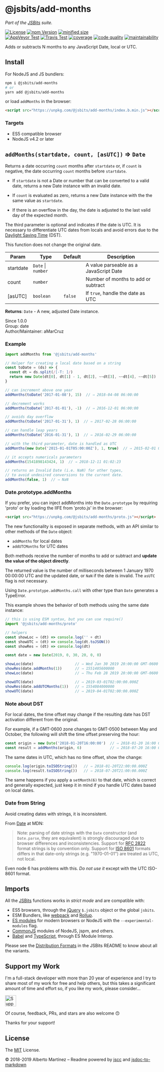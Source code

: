 # @jsbits/add-months

_Part of the [JSBits][jsbits-url] suite._

[![License][license-badge]](LICENSE)
[![npm Version][npm-badge]][npm-url]
[![minified size][size-badge]][size-url]<br>
[![AppVeyor Test][appveyor-badge]][appveyor-url]
[![Travis Test][travis-badge]][travis-url]
[![coverage][codecov-badge]][codecov-url]
[![code quality][codacy-badge]][codacy-url]
[![maintainability][climate-badge]][climate-url]

Adds or subtracts N months to any JavaScript Date, local or UTC.

## Install

For NodeJS and JS bundlers:

```bash
npm i @jsbits/add-months
# or
yarn add @jsbits/add-months
```

or load `addMonths` in the browser:

```html
<script src="https://unpkg.com/@jsbits/add-months/index.b.min.js"></script>
```

### Targets

- ES5 compatible browser
- NodeJS v4.2 or later

## `addMonths(startdate, count, [asUTC])` ⇒ `Date` 

Returns a date occurring `count` months after `startdate` or, if `count` is
negative, the date occurring `count` months before `startdate`.

- If `startdate` is not a Date or number that can be converted to a
   valid date, returns a new Date instance with an invalid date.

- If `count` is evaluated as zero, returns a new Date instance with the
   the same value as `startdate`.

- If there is an overflow in the day, the date is adjusted to the last
   valid day of the expected month.

The third parameter is optional and indicates if the date is UTC. It is
necessary to differentiate UTC dates from locals and avoid errors due to the
[Daylight Saving Time](https://en.wikipedia.org/wiki/Daylight_saving_time)
(DST).

This function does not change the original date.

| Param | Type | Default | Description |
| --- | --- | --- | --- |
| startdate | `Date` \| `number` |  | A value parseable as a JavaScript Date |
| count | `number` |  | Number of months to add or subtract |
| \[asUTC] | `boolean` | `false` | If `true`, handle the date as UTC |

**Returns**: `Date` - A new, adjusted Date instance.  

Since 1.0.0<br>
Group: date<br>
Author/Maintainer: aMarCruz<br>

### Example

```ts
import addMonths from '@jsbits/add-months'

// Helper for creating a local date based on a string
const toDate = (ds) => {
  const dt = ds.split(/[-T: ]/)
  return new Date(dt[0], dt[1] - 1, dt[2], ~~dt[3], ~~dt[4], ~~dt[5])
}

// can increment above one year
addMonths(toDate('2017-01-08'), 15)  // ⇒ 2018-04-08 06:00:00

// decrement works
addMonths(toDate('2017-01-01'), -1)  // ⇒ 2016-12-01 06:00:00

// avoids day overflow
addMonths(toDate('2017-01-31'), 1)  // ⇒ 2017-02-28 06:00:00

// can handle leap years
addMonths(toDate('2016-01-31'), 1)  // ⇒ 2016-02-29 06:00:00

// with the third parameter, date is handled as UTC
addMonths(new Date('2015-01-01T05:00:00Z'), 1, true)  // ⇒ 2015-02-01 05:00:00Z

// it accepts numericals parameters
addMonths(1541898143424, 1)  // ⇒ 2018-12-11 01:02:23

// returns an Invalid Date (i.e. NaN) for other types,
// to avoid undesired conversions to the current date.
addMonths(false, 1)  // ⇒ NaN
```

### Date.prototype.addMonths

If you prefer, you can inject addMonths into the `Date.prototype` by requiring 'proto' or by loading the IIFE from 'proto.js' in the browser:

```html
<script src="https://unpkg.com/@jsbits/add-months/proto.js"></script>
```

The new functionality is exposed in separate methods, with an API similar to other methods of the `Date` object:

- `addMonths` for local dates
- `addUTCMonths` for UTC dates

Both methods receive the number of months to add or subtract and **update the value of the object directly**.

The returned value is the number of milliseconds between 1 January 1970 00:00:00 UTC and the updated date, or `NaN` if the date is invalid. The `asUTC` flag is not necessary.

Using `Date.prototype.addMonths.call` with other type than `Date` generates a TypeError.

This example shows the behavior of both methods using the same date instance:

```ts
// this is using ESM syntax, but you can use require()
import '@jsbits/add-months/proto'

// helpers
const showLoc = (dt) => console.log('' + dt)
const showUTC = (dt) => console.log(dt.toJSON())
const showRes = (dt) => console.log(dt)

const date = new Date(2019, 0, 30, 20, 0, 0)

showLoc(date)                   // ⇒ Wed Jan 30 2019 20:00:00 GMT-0600 (CST)
showRes(date.addMonths(1))      // ⇒ 1551405600000
showLoc(date)                   // ⇒ Thu Feb 28 2019 20:00:00 GMT-0600 (CST)

showUTC(date)                   // ⇒ 2019-03-01T02:00:00.000Z
showRes(date.addUTCMonths(1))   // ⇒ 1554084000000
showUTC(date)                   // ⇒ 2019-04-01T02:00:00.000Z
```

### Note about DST

For local dates, the time offset may change if the resulting date has DST activation different from the original.

For example, if a GMT-0600 zone changes to GMT-0500 between May and October, the following will shift the time offset preserving the hour:

```ts
const origin = new Date('2018-01-20T16:00:00')  // ⇒ 2018-01-20 16:00 GMT-0600
const result = addMonths(origin, 6)             // ⇒ 2018-07-20 16:00 GMT-0500
```

The same dates in UTC, which has no time offset, show the change:

```ts
console.log(origin.toISOString())   // ⇒ 2018-01-20T22:00:00.000Z
console.log(result.toISOString())   // ⇒ 2018-07-20T21:00:00.000Z
```

The same happens if you apply a `setMonth(6)` to that date, which is correct and generally expected, just keep it in mind if you handle UTC dates based on local dates.

### Date from String

Avoid creating dates with strings, it is inconsistent.

From [Date](https://developer.mozilla.org/en-US/docs/Web/JavaScript/Reference/Global_Objects/Date) at MDN:

> Note: parsing of date strings with the `Date` constructor (and `Date.parse`, they are equivalent) is strongly discouraged due to browser differences and inconsistencies. Support for [RFC 2822](http://tools.ietf.org/html/rfc2822#page-14) format strings is by convention only. Support for [ISO 8601](http://www.ecma-international.org/ecma-262/5.1/#sec-15.9.1.15) formats differs in that date-only strings (e.g. "1970-01-01") are treated as UTC, not local.

Even node 6 has problems with this. _Do not use it_ except with the UTC ISO-8601 format.

## Imports

All the [JSBits][jsbits-url] functions works in _strict mode_ and are compatible with:

- ES5 browsers, through the [jQuery](https://jquery.com/) `$.jsbits` object or the global `jsbits`.
- ESM Bundlers, like [webpack](http://webpack.github.io/) and [Rollup](https://rollupjs.org/).
- [ES modules](http://2ality.com/2014/09/es6-modules-final.html) for modern browsers or NodeJS with the `--experimental-modules` flag.
- [CommonJS](https://nodejs.org/docs/latest/api/modules.html#modules_modules) modules of NodeJS, jspm, and others.
- [Babel](https://babeljs.io/) and [TypeScript](www.typescriptlang.org/), through ES Module Interop.

Please see the [Distribution Formats][jsbits-formats] in the JSBits README to know about all the variants.

## Support my Work

I'm a full-stack developer with more than 20 year of experience and I try to share most of my work for free and help others, but this takes a significant amount of time and effort so, if you like my work, please consider...

[<img src="https://amarcruz.github.io/images/kofi_blue.png" height="36" title="Support Me on Ko-fi" />][kofi-url]

Of course, feedback, PRs, and stars are also welcome 🙃

Thanks for your support!

## License

The [MIT](LICENSE) License.

&copy; 2018-2019 Alberto Martínez &ndash; Readme powered by [jscc](https://github.com/aMarCruz/jscc) and [jsdoc-to-markdown](https://github.com/75lb/jsdoc-to-markdown)

[license-badge]:  https://img.shields.io/badge/license-MIT-blue.svg?style=flat
[npm-badge]:      https://img.shields.io/npm/v/@jsbits/add-months.svg
[npm-url]:        https://www.npmjs.com/package/@jsbits/add-months
[appveyor-badge]: https://img.shields.io/appveyor/ci/aMarCruz/jsbits/master.svg?label=appveyor
[appveyor-url]:   https://ci.appveyor.com/project/aMarCruz/jsbits/branch/master
[travis-badge]:   https://img.shields.io/travis/ProJSLib/jsbits/master.svg?label=travis
[travis-url]:     https://travis-ci.org/ProJSLib/jsbits
[codecov-badge]:  https://img.shields.io/codecov/c/github/ProJSLib/jsbits/master.svg
[codecov-url]:    https://codecov.io/gh/ProJSLib/jsbits/branch/master
[codacy-badge]:   https://img.shields.io/codacy/grade/b9374fca91d64b75aafac26682df8fd0/master.svg
[codacy-url]:     https://www.codacy.com/app/ProJSLib/jsbits?utm_source=github.com&amp;utm_medium=referral&amp;utm_content=ProJSLib/jsbits&amp;utm_campaign=Badge_Grade
[climate-badge]:  https://img.shields.io/codeclimate/maintainability/ProJSLib/jsbits.svg
[climate-url]:    https://codeclimate.com/github/ProJSLib/jsbits/maintainability
[size-badge]:     https://img.shields.io/bundlephobia/min/@jsbits/add-months.svg
[size-url]:       https://bundlephobia.com/result?p=@jsbits/add-months
[jsbits-url]:     https://github.com/ProJSLib/jsbits
[jsbits-formats]: https://github.com/ProJSLib/jsbits#distribution-formats
[kofi-url]:       https://ko-fi.com/C0C7LF7I
